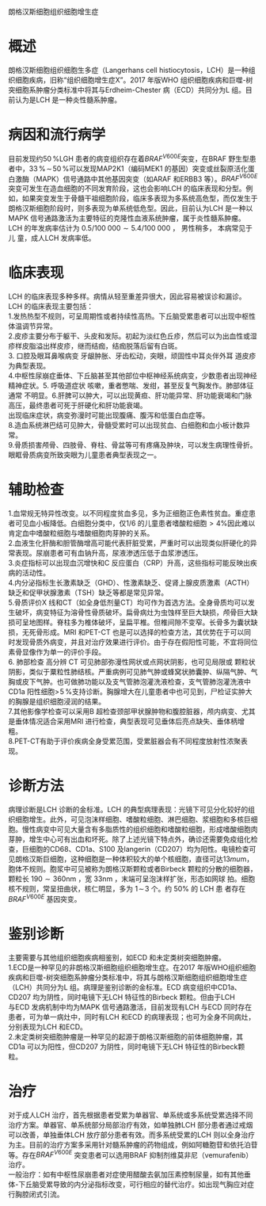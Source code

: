 朗格汉斯细胞组织细胞增生症  
# 概述  
朗格汉斯细胞组织细胞生多症（Langerhans cell histiocytosis，LCH）是一种组织细胞疾病，旧称“组织细胞增生症X”。2017 年版WHO 组织细胞疾病和巨噬-树突细胞系肿瘤分类标准中将其与Erdheim-Chester 病（ECD）共同分为L 组。目前认为是LCH 是一种炎性髓系肿瘤。  
# 病因和流行病学  
目前发现约$50\,\%\mathrm{LGH}$ 患者的病变组织存在着$B R A F^{V600E}$突变，在BRAF 野生型患者中，$33\,\%\!\sim\!50\,\%$可以发现MAP2K1（编码MEK1 的基因）突变或丝裂原活化蛋白激酶（MAPK）信号通路中其他基因突变（如ARAF 和ERBB3 等）。$B R A F^{V600E}$ 突变可发生在造血细胞的不同发育阶段，这也会影响LCH 的临床表现和分型。例如，如果突变发生于骨髓干祖细胞阶段，临床多表现为多系统高危型，而仅发生于朗格汉斯细胞阶段时，则多表现为单系统低危型。因此，目前认为LCH 是一种以MAPK 信号通路激活为主要特征的克隆性血液系统肿瘤，属于炎性髓系肿瘤。  
LCH  的年发病率估计为 $0.5/100\;000{\sim}5.4/100\;000$ ， 男性稍多， 本病常见于儿 童，成人LCH 发病率低。  
# 临床表现  
LCH 的临床表现多种多样。病情从轻至重差异很大，因此容易被误诊和漏诊。LCH 的临床表现主要包括：  
1.发热热型不规则，可呈周期性或者持续性高热。下丘脑受累患者可以出现中枢性体温调节异常。  
2.皮疹主要分布于躯干、头皮和发际。初起为淡红色丘疹，然后可以为出血性或湿疹样皮脂溢出样皮疹，继而结痂，结痂脱落后留有白斑。  
3. 口腔及眼耳鼻喉病变 牙龈肿胀、牙齿松动，突眼，顽固性中耳炎伴外耳 道皮疹为典型表现。  
4.中枢性尿崩症垂体、下丘脑甚至其他部位中枢神经系统病变，少数患者出现神经精神症状。5. 呼吸道症状 咳嗽，重者憋喘、发绀，甚至反复气胸发作。肺部体征通常 不明显。6.肝脾可以肿大，可以出现黄疸、肝功能异常、肝功能衰竭和门脉高压，最终患者可死于肝硬化和肝功能衰竭。  
出现临床症状，病变弥漫时可能出现腹痛、腹泻和低蛋白血症等。  
8.造血系统淋巴结可见肿大，骨髓受累时可以出现贫血、白细胞和血小板计数异常。  
9.骨质损害颅骨、四肢骨、脊柱、骨盆等可有疼痛及肿块，可以发生病理性骨折。眼眶骨质病变所致突眼为儿童患者典型表现之一。  
# 辅助检查  
1.血常规无特异性改变。以不同程度贫血多见，多为正细胞正色素性贫血。重症患者可见血小板降低。白细胞分类中，仅1/6 的儿童患者嗜酸粒细胞${>}4\%$因此难以肯定血中嗜酸粒细胞与嗜酸细胞肉芽肿的关系。  
2.血液生化肝酶和胆管酶增高可能代表肝脏受累，严重时可以出现类似肝硬化的异常表现。尿崩患者可有血钠升高，尿液渗透压低于血浆渗透压。  
3.炎症指标可以出现血沉增快和C 反应蛋白（CRP）升高，这些指标可能反映出疾病的活动性。  
4.内分泌指标生长激素缺乏（GHD）、性激素缺乏、促肾上腺皮质激素（ACTH）缺乏和促甲状腺激素（TSH）缺乏等都是常见异常。  
5.骨质评价X 线和CT（如全身低剂量CT）均可作为首选方法。全身骨质均可以发生破坏，病变特征为溶骨性骨质破坏。扁骨病灶为虫蚀样至巨大缺损，颅骨巨大缺损可呈地图样。脊柱多为椎体破坏，呈扁平椎。但椎间隙不变窄。长骨多为囊状缺损，无死骨形成。MRI 和PET-CT 也是可以选择的检查方法，其优势在于可以同时发现骨质外病变，并且对治疗效果进行评价。由于存在假阳性可能，不宜将同位素骨显像作为单一的评价手段。  
6. 肺部检查 高分辨 CT  可见肺部弥漫性网状或点网状阴影，也可见局限或 颗粒状阴影，类似于粟粒性肺结核。严重病例可见肺气肿或蜂窝状肺囊肿、纵隔气肿、气胸或皮下气肿。也可做肺功能以及支气管肺泡灌洗液检查，支气管肺泡灌洗液中CD1a 阳性细胞$>\!5\,\%$支持诊断。胸腺增大在儿童患者中也可见到，尸检证实肿大的胸腺是组织细胞浸润的结果。  
7.其他影像学检查可以采用B 超检查颈部甲状腺肿物和腹腔脏器，颅内病变、尤其是垂体情况适合采用MRI 进行检查，典型表现可见垂体后亮点缺失、垂体柄增粗。  
8.PET-CT有助于评价疾病全身受累范围，受累脏器会有不同程度放射性浓聚表现。  
# 诊断方法  
病理诊断是LCH 诊断的金标准。LCH 的典型病理表现：光镜下可见分化较好的组织细胞增生。此外，可见泡沫样细胞、嗜酸粒细胞、淋巴细胞、浆细胞和多核巨细胞。慢性病变中可见大量含有多脂质性的组织细胞和嗜酸粒细胞，形成嗜酸细胞肉芽肿，增生中心可有出血和坏死。除了上述光镜下特点外，确诊还需要免疫组化检查，巨细胞的CD68、CD1a、S100 及langerin（CD207）均为阳性。电镜检查可见朗格汉斯巨细胞，这种细胞是一种体积较大的单个核细胞，直径可达$13mu\mathrm{m}$，胞体不规则。胞浆中可见被称为朗格汉斯颗粒或者Birbeck 颗粒的分散的细胞器，颗粒长 $190{\sim}360\mathrm{nm}$ ，宽 $33\mathrm{nm}$ ，末端可呈泡沫样扩张，形态如网球 拍。细胞核不规则，常呈扭曲状，核仁明显，多为 $1\!\sim\!3$  个。约 $50\%$ 的 LCH  患 者存在$B R A F^{V600E}$ 基因突变。  
# 鉴别诊断  
主要需要与其他组织细胞疾病相鉴别，如ECD 和未定类树突细胞肿瘤。  
1.ECD是一种罕见的非朗格汉斯细胞组织细胞增生症。在2017 年版WHO组织细胞疾病和巨噬-树突细胞系肿瘤分类标准中，将其与朗格汉斯细胞组织细胞增生症（LCH）共同分为L 组。病理是鉴别诊断的金标准。ECD 病变组织中CD1a、CD207 均为阴性，同时电镜下无LCH 特征性的Birbeck 颗粒。但由于LCH  
与ECD 发病机制中均为MAPK 信号通路激活，目前发现有LCH 与ECD 同时存在患者，可为单一病灶中，同时有LCH 和ECD 的病理表现；也可为全身不同病灶，分别表现为LCH 和ECD。  
2.未定类树突细胞肿瘤是一种罕见的起源于朗格汉斯细胞的前体细胞肿瘤，其CD1a 可以为阳性，但CD207 为阴性，同时电镜下无LCH 特征性的Birbeck颗粒。  
# 治疗  
对于成人LCH 治疗，首先根据患者受累为单器官、单系统或多系统受累选择不同治疗方案。单器官、单系统部分局部治疗有效，如单独肺LCH 部分患者通过戒烟可以改善，单独垂体LCH 放疗部分患者有效。而多系统受累的LCH 则以全身治疗为主。目前的治疗方案多采用针对髓系肿瘤的药物组成，例如阿糖胞苷和依托泊苷等。存在$B R A F^{V600E}$ 突变患者可以选用BRAF 抑制剂维莫非尼（vemurafenib）治疗。  
一般治疗：如有中枢性尿崩患者对症使用醋酸去氨加压素控制尿量，如有其他垂体-下丘脑受累导致的内分泌指标改变，可行相应的替代治疗。如出现气胸应对症行胸腔闭式引流。  
